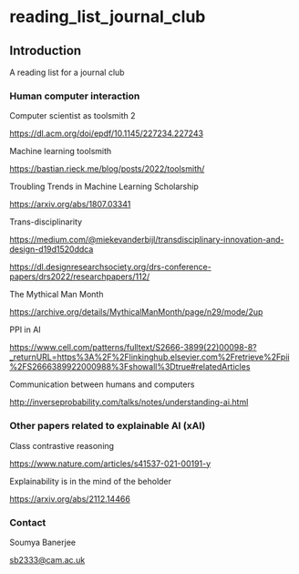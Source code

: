 # reading_list_journal_club

## Introduction

A reading list for a journal club

### Human computer interaction

Computer scientist as toolsmith 2

https://dl.acm.org/doi/epdf/10.1145/227234.227243

Machine learning toolsmith

https://bastian.rieck.me/blog/posts/2022/toolsmith/

Troubling Trends in Machine Learning Scholarship

https://arxiv.org/abs/1807.03341


Trans-disciplinarity

https://medium.com/@miekevanderbijl/transdisciplinary-innovation-and-design-d19d1520ddca

https://dl.designresearchsociety.org/drs-conference-papers/drs2022/researchpapers/112/


The Mythical Man Month

https://archive.org/details/MythicalManMonth/page/n29/mode/2up


PPI in AI

https://www.cell.com/patterns/fulltext/S2666-3899(22)00098-8?_returnURL=https%3A%2F%2Flinkinghub.elsevier.com%2Fretrieve%2Fpii%2FS2666389922000988%3Fshowall%3Dtrue#relatedArticles


Communication between humans and computers

http://inverseprobability.com/talks/notes/understanding-ai.html


### Other papers related to explainable AI (xAI)

Class contrastive reasoning

https://www.nature.com/articles/s41537-021-00191-y

Explainability is in the mind of the beholder

https://arxiv.org/abs/2112.14466



### Contact

Soumya Banerjee

sb2333@cam.ac.uk
